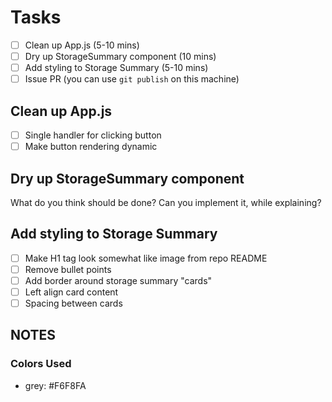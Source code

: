 # Tasks

 - [ ] Clean up App.js (5-10 mins)
 - [ ] Dry up StorageSummary component (10 mins)
 - [ ] Add styling to Storage Summary (5-10 mins)
 - [ ] Issue PR (you can use `git publish` on this machine)

## Clean up App.js

 - [ ] Single handler for clicking button
 - [ ] Make button rendering dynamic

## Dry up StorageSummary component

What do you think should be done? Can you implement it, while explaining?

## Add styling to Storage Summary

 - [ ] Make H1 tag look somewhat like image from repo README
 - [ ] Remove bullet points
 - [ ] Add border around storage summary "cards"
 - [ ] Left align card content
 - [ ] Spacing between cards

## NOTES

### Colors Used

 - grey: #F6F8FA